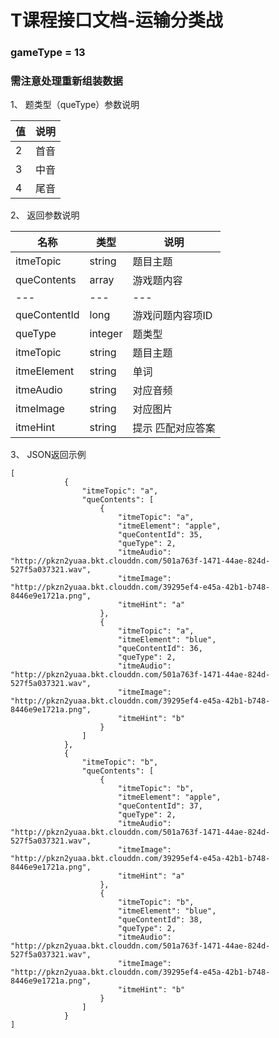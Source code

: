 # T课程接口文档-运输分类战

### gameType = 13
### 需注意处理重新组装数据

1、 题类型（queType）参数说明

|值  | 说明 |
| --- | --- |
| 2 | 首音 |
| 3 | 中音 |
| 4 | 尾音 |

2、 返回参数说明

|名称  | 类型 | 说明 |
| --- | --- | --- |
| itmeTopic | string | 题目主题 |
| queContents | array | 游戏题内容 |
| --- | --- | --- |
| queContentId | long | 游戏问题内容项ID |
| queType | integer | 题类型 |
| itmeTopic | string | 题目主题 |
| itmeElement | string | 单词 |
| itmeAudio | string | 对应音频 |
| itmeImage | string | 对应图片 |
| itmeHint | string | 提示 匹配对应答案 |

3、 JSON返回示例
```
[
            {
                "itmeTopic": "a",
                "queContents": [
                    {
                        "itmeTopic": "a",
                        "itmeElement": "apple",
                        "queContentId": 35,
                        "queType": 2,
                        "itmeAudio": "http://pkzn2yuaa.bkt.clouddn.com/501a763f-1471-44ae-824d-527f5a037321.wav",
                        "itmeImage": "http://pkzn2yuaa.bkt.clouddn.com/39295ef4-e45a-42b1-b748-8446e9e1721a.png",
                        "itmeHint": "a"
                    },
                    {
                        "itmeTopic": "a",
                        "itmeElement": "blue",
                        "queContentId": 36,
                        "queType": 2,
                        "itmeAudio": "http://pkzn2yuaa.bkt.clouddn.com/501a763f-1471-44ae-824d-527f5a037321.wav",
                        "itmeImage": "http://pkzn2yuaa.bkt.clouddn.com/39295ef4-e45a-42b1-b748-8446e9e1721a.png",
                        "itmeHint": "b"
                    }
                ]
            },
            {
                "itmeTopic": "b",
                "queContents": [
                    {
                        "itmeTopic": "b",
                        "itmeElement": "apple",
                        "queContentId": 37,
                        "queType": 2,
                        "itmeAudio": "http://pkzn2yuaa.bkt.clouddn.com/501a763f-1471-44ae-824d-527f5a037321.wav",
                        "itmeImage": "http://pkzn2yuaa.bkt.clouddn.com/39295ef4-e45a-42b1-b748-8446e9e1721a.png",
                        "itmeHint": "a"
                    },
                    {
                        "itmeTopic": "b",
                        "itmeElement": "blue",
                        "queContentId": 38,
                        "queType": 2,
                        "itmeAudio": "http://pkzn2yuaa.bkt.clouddn.com/501a763f-1471-44ae-824d-527f5a037321.wav",
                        "itmeImage": "http://pkzn2yuaa.bkt.clouddn.com/39295ef4-e45a-42b1-b748-8446e9e1721a.png",
                        "itmeHint": "b"
                    }
                ]
            }
]

```